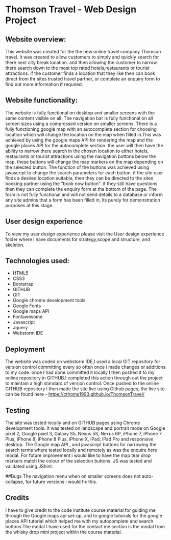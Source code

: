 # Thomson Travel - Web Design Project


## Website overview:
This website was created for the the new online travel company Thomson travel. 
It was created to allow customers to simply and quickly search for there next city break location. and then allowing the customer to narrow there search down to the most top rated hotels,restaurants or tourist attractions.
if the customer finds a location that they like then can book direct from thr sites trusted travel partner, or complete an enquiry form to find out more information if required. 


## Website functionality:
The website is fully functional on desktop and smaller screens with the same content visible on all. 
The navigation bar is fully functional on all screen sizes using a compressed version on smaller screens.
There is a fully functioning google map with an autocomplete section for choosing location which will change the location on the map when filled in.This was achieved by using the google maps API for rendering the map and the google places API for the autocomplete section. 
the user will then have the ability to narrow there search in the chosen location to either hotels, restaurants or tourist attractions using the navigation buttons below the map.
these buttons will change the map markers on the map depending on the selected button.
The function of the buttons was achieved using javascript to change the search parameters for each button. 
if the site user finds a desired location suitable, then they can be directed to the sites booking partner using the "book now button".
if they still have questions then they can complete the enquiry form at the bottom of the page.
The form is not fully functional and will not send details to a database or inform any site admins that a form has been filled in, its purely for demonstration purposes at this stage. 




## User design experience
To view my user design experience please visit the User design experience folder where i have documents for strategy,scope and structure, and skeleton.

## Technologies used:
* HTML5
* CSS3
* Bootstrap
* GITHUB
* GIT
* Google chrome development tools
* Google Fonts
* Google maps API
* Fontawesome 
* Javascript
* Jquery
* Webstorm IDE

## Deployment
The website was coded on webstorm IDE,I used a local GIT repository for version control committing every so often once i made changes or additions to my code.
once I had done committed it locally I then pushed it to my online repository in GITHUB.I completed this action through out the project to maintain a high standard of version control.
Once pushed to the online GITHUB repository i then made the site live using Github pages, the live site can be found here - https://cthoms1993.github.io/ThomsonTravel/

## Testing
The site was tested locally and on GITHUB pages using Chrome development tools.
It was tested on landscape and portrait mode on Google pixel 2, Google pixel 3, Galaxy S5, Nexus 5S, Nexus 6P, iPhone 7, iPhone 7 Plus, iPhone 8, iPhone 8 Plus, iPhone X, iPad, iPad Pro and responsive desktop.
The Google map API , and javascript buttons for narrowing the search terms where tested locally and remotely as was the enquire here modal. 
For future improvement i would like to have the map tear drop markers match the colour of the selection buttons.
JS was tested and validated using JShint. 

##Bugs 
The navigation menu when on smaller screens does not auto-collapse, for future versions i would fix this. 



## Credits
I have to give credit to the code institute course material for guiding me through the Google maps api set-up, 
and to google tutorials for the google places API tutorial which helped me with my autocomplete and search buttons
The modal I have used for the contact me section is the modal from the whisky drop mini project within the course material. 
